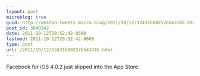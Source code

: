 ```yaml
---
layout: post
microblog: true
guid: http://vmstan-tweets.micro.blog/2011/10/12/124316602576543745.html
post_id: 3040142
date: 2011-10-12T20:52:42-0600
lastmod: 2011-10-12T20:52:42-0600
type: post
url: /2011/10/12/124316602576543745.html
---
```

Facebook for iOS 4.0.2 just slipped into the App Store.
